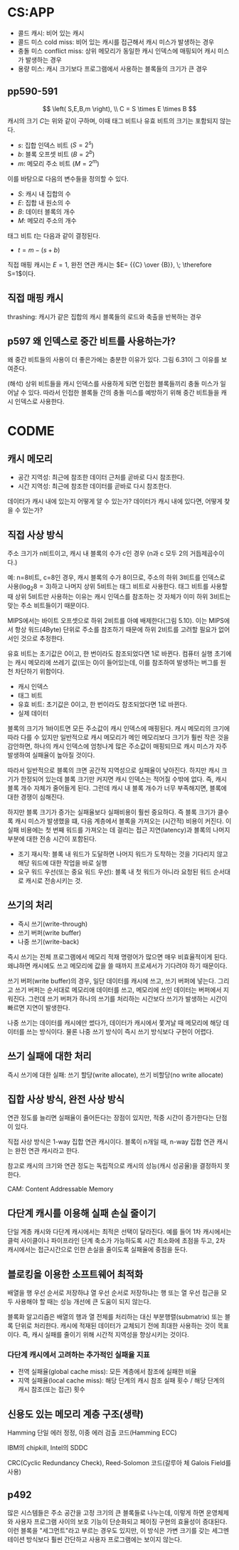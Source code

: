 #   CS:APP
*   콜드 캐시: 비어 있는 캐시
*   콜드 미스 cold miss: 비어 있는 캐시를 접근해서 캐시 미스가 발생하는 경우
*   충돌 미스 conflict miss: 상위 메모리가 동일한 캐시 인덱스에 매핑되어 캐시 미스가 발생하는 경우
*   용량 미스: 캐시 크기보다 프로그램에서 사용하는 블록들의 크기가 큰 경우

##  pp590-591
$$
\left( S,E,B,m  \right),    \\
C = S \times E \times B
$$
캐시의 크기 $C$는 위와 같이 구하며, 이때 태그 비트나 유효 비트의 크기는 포함되지 않는다.

*   $s$: 집합 인덱스 비트 ($S=2^s$)
*   $b$: 블록 오프셋 비트 ($B=2^b$)
*   $m$: 메모리 주소 비트 ($M=2^m$)

이를 바탕으로 다음의 변수들을 정의할 수 있다.
*   $S$: 캐시 내 집합의 수
*   $E$: 집합 내 원소의 수
*   $B$: 데이터 블록의 개수
*   $M$: 메모리 주소의 개수

태그 비트 $t$는 다음과 같이 결정된다.
*   $t = m - \left ( s + b \right)$

직접 매핑 캐시는 $E=1$, 완전 연관 캐시는 $E= {{C} \over {B}}, \; \therefore S=1$이다.

##  직접 매핑 캐시
thrashing: 캐시가 같은 집합의 캐시 블록들의 로드와 축출을 반복하는 경우

##  p597    왜 인덱스로 중간 비트를 사용하는가?
왜 중간 비트들의 사용이 더 좋은가에는 충분한 이유가 있다.
그림 6.31이 그 이유를 보여준다.

(해석)
상위 비트들을 캐시 인덱스를 사용하게 되면 인접한 블록들끼리 충돌 미스가 일어날 수 있다.
따라서 인접한 블록들 간의 충돌 미스를 예방하기 위해 중간 비트들을 캐시 인덱스로 사용한다.





#   CODME

##   캐시 메모리
*   공간 지역성: 최근에 참조한 데이터 근처를 곧바로 다시 참조한다.
*   시간 지역성: 최근에 참조한 데이터를 곧바로 다시 참조한다.

데이터가 캐시 내에 있는지 어떻게 알 수 있는가?
데이터가 캐시 내에 있다면, 어떻게 찾을 수 있는가?


##  직접 사상 방식
주소 크기가 n비트이고, 캐시 내 블록의 수가 c인 경우
(n과 c 모두 2의 거듭제곱수이다.)

예: n=8비트, c=8인 경우,
캐시 블록의 수가 8이므로, 주소의 하위 3비트를 인덱스로 사용($\log_2 8=3$)하고 나머지 상위 5비트는 태그 비트로 사용한다.
태그 비트를 사용할 때 상위 5비트만 사용하는 이유는 캐시 인덱스를 참조하는 것 자체가 이미 하위 3비트는 맞는 주소 비트들이기 때문이다.

MIPS에서는 바이트 오프셋으로 하위 2비트를 아예 배제한다(그림 5.10). 이는 MIPS에서 항상 워드(4Byte) 단위로 주소를 참조하기 때문에 하위 2비트를 고려할 필요가 없어서인 것으로 추정한다.

유효 비트는 초기값은 0이고, 한 번이라도 참조되었다면 1로 바뀐다.
컴퓨터 실행 초기에는 캐시 메모리에 쓰레기 값(또는 0)이 들어있는데, 이를 참조하여 발생하는 버그를 원천 차단하기 위함이다.

*   캐시 인덱스
*   태그 비트
*   유효 비트: 초기값은 0이고, 한 번이라도 참조되었다면 1로 바뀐다.
*   실제 데이터


블록의 크기가 1바이트면 모든 주소값이 캐시 인덱스에 매핑된다.
캐시 메모리의 크기에 따라 다를 수 있지만 일반적으로 캐시 메모리가 메인 메모리보다 크기가 훨씬 작은 것을 감안하면, 하나의 캐시 인덱스에 엄청나게 많은 주소값이 매핑되므로 캐시 미스가 자주 발생하여 실패율이 높아질 것이다.

따라서 일반적으로 블록의 크면 공간적 지역성으로 실패율이 낮아진다.
하지만 캐시 크기가 한정되어 있는데 블록 크기만 커지면 캐시 인덱스는 적어질 수밖에 없다.
즉, 캐시 블록 개수 자체가 줄어들게 된다.
그런데 캐시 내 블록 개수가 너무 부족해지면, 블록에 대한 경쟁이 심해진다.

하지만 블록 크기가 증가는 실패율보다 실패비용이 훨씬 중요하다.
즉 블록 크기가 클수록 캐시 미스가 발생했을 떄, 다음 계층에서 블록을 가져오는 (시간적) 비용이 커진다.
이 실패 비용에는 첫 번째 워드를 가져오는 데 걸리는 접근 지연(latency)과 블록의 나머지 부분에 대한 전송 시간이 포함된다.

*   조기 재시작: 블록 내 워드가 도달하면 나머지 워드가 도착하는 것을 기다리지 않고 해당 워드에 대한 작업을 바로 실행
*   요구 워드 우선(또는 중요 워드 우선): 블록 내 첫 워드가 아니라 요청된 워드 순서대로 캐시로 전송시키는 것.

##  쓰기의 처리
*   즉시 쓰기(write-through)
*   쓰기 버퍼(write buffer)
*   나중 쓰기(write-back)

즉시 쓰기는 전체 프로그램에서 메모리 적재 명령어가 많으면 매우 비효율적이게 된다.
왜냐하면 캐시에도 쓰고 메모리에 값을 쓸 때까지 프로세서가 기다려야 하기 때문이다.

쓰기 버퍼(write buffer)의 경우, 일단 데이터를 캐시에 쓰고, 쓰기 버퍼에 넣는다.
그리고 쓰기 버퍼는 순서대로 메모리애 데이터를 쓰고, 메모리에 쓰인 데이터는 버퍼에서 지워진다.
그런데 쓰기 버퍼가 하나의 쓰기를 처리하는 시간보다 쓰기가 발생하는 시간이 빠르면 지연이 발생한다.

나중 쓰기는 데이터를 캐시에만 썼다가, 데이터가 캐시에서 쫓겨날 때 메모리에 해당 데이터를 쓰는 방식이다.
물론 나중 쓰기 방식이 즉시 쓰기 방식보다 구현이 어렵다.

##  쓰기 실패에 대한 처리
즉시 쓰기에 대한 실패: 쓰기 할당(write allocate), 쓰기 비할당(no write allocate)


##  집합 사상 방식, 완전 사상 방식
연관 정도를 늘리면 실패율이 줄어든다는 장점이 있지만, 적중 시간이 증가한다는 단점이 있다.

직접 사상 방식은 1-way 집합 연관 캐시이다.
블록이 n개일 때, n-way 집합 연관 캐시는 완전 연관 캐시라고 한다.

참고로 캐시의 크기와 연관 정도는 독립적으로 캐시의 성능(캐시 성공율)을 결정하지 못한다.

CAM: Content Addressable Memory


##  다단계 캐시를 이용해 실패 손실 줄이기

단일 계층 캐시와 다단계 캐시에서는 최적은 선택이 달라진다.
예를 들어 1차 캐시에서는 클럭 사이클이나 파이프라인 단계 축소가 가능하도록 시간 최소화에 초점을 두고, 2차 캐시에서는 접근시간으로 인한 손실을 줄이도록 실패율에 중점을 둔다.

##  블로킹을 이용한 소프트웨어 최적화
배열을 행 우선 순서로 저장하냐 열 우선 순서로 저장하냐는 행 또는 열 우선 접근을 모두 사용해야 할 때는 성능 개선에 큰 도움이 되지 않는다.

블록화 알고리즘은 배열의 행과 열 전체를 처리하는 대신 부분행렬(submatrix) 또는 블록 단위로 처리한다.
캐시에 적재된 데이터가 교체되기 전에 최대한 사용하는 것이 목표이다.
즉, 캐시 실패를 줄이기 위해 시간적 지역성을 향상시키는 것이다.


### 다단계 캐시에서 고려하는 추가적인 실패율 지표
*   전역 실패율(global cache miss): 모든 계층에서 참조에 실패한 비율
*   지역 실패율(local cache miss): 해당 단계의 캐시 참조 실패 횟수 / 해당 단계의 캐시 참조(또는 접근) 횟수

##  신용도 있는 메모리 계층 구조(생략)
Hamming 단일 에러 정정, 이중 에러 검출 코드(Hamming ECC)

IBM의 chipkill, Intel의 SDDC

CRC(Cyclic Redundancy Check), Reed-Solomon 코드(갈루아 체 Galois Field를 사용)


##  p492
많은 시스템들은 주소 공간을 고정 크기의 큰 블록들로 나누는데, 이렇게 하면 운영체제와 사용자 프로그램 사이의 보호 기능이 단순화되고 페이징 구현의 효율성이 증대된다. 이런 블록을 "세그먼트"라고 부르는 경우도 있지만, 이 방식은 가변 크기를 갖는 세그멘테이션 방식보다 훨씬 간단하고 사용자 프로그램에는 보이지 않는다.